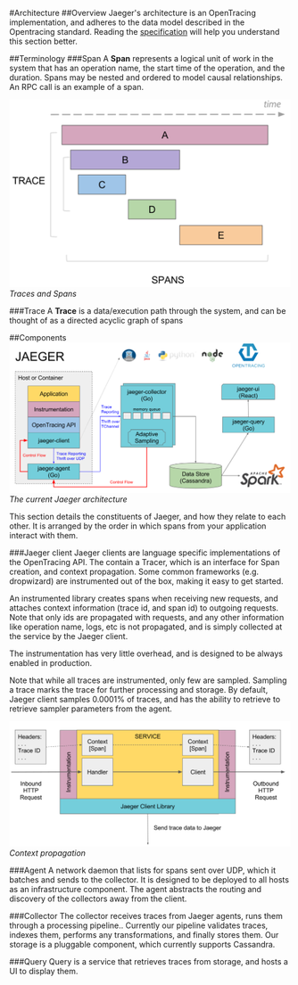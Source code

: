#Architecture
##Overview
Jaeger's architecture is an OpenTracing implementation, and adheres to the data model described in the Opentracing standard. 
Reading the [specification](https://github.com/opentracing/specification/blob/master/specification.md) will help you understand this section better.

##Terminology
###Span
A **Span** represents a logical unit of work in the system that has an operation name, the start time of the operation, and the duration. Spans may be nested and ordered to model causal relationships. An RPC call is an example of a span.  

![Traces And Spans](images/spans-traces.png)
*Traces and Spans*

###Trace
A **Trace** is a data/execution path through the system, and can be thought of as a directed acyclic graph of spans


##Components
![Architecture](images/architecture.png)
*The current Jaeger architecture*

This section details the constituents of Jaeger, and how they relate to each other. It is arranged by the order in which spans from your application interact with them. 

###Jaeger client
Jaeger clients are language specific implementations of the OpenTracing API. The contain a Tracer, which is an interface for Span creation, and context propagation. 
Some common frameworks (e.g. dropwizard) are instrumented out of the box, making it easy to get started. 

An instrumented library creates spans when receiving new requests, and attaches context information (trace id, and span id) to outgoing requests. Note that only ids are propagated with requests, and any other information like operation name, logs, etc is not propagated, and is simply collected at the service by the Jaeger client.

The instrumentation has very little overhead, and is designed to be always enabled in production.

Note that while all traces are instrumented, only few are sampled. Sampling a trace marks the trace for further processing and storage. 
By default, Jaeger client samples 0.0001% of traces, and has the ability to retrieve to retrieve sampler parameters from the agent. 

![Context propagation explained](images/context-prop.png)
*Context propagation*

###Agent
A network daemon that lists for spans sent over UDP, which it batches and sends to the collector. It is designed to be deployed to all hosts as an infrastructure component.  The agent abstracts the routing and discovery of the collectors away from the client. 

###Collector
The collector receives traces from Jaeger agents, runs them through a processing pipeline.. Currently our pipeline validates traces, indexes them, performs any transformations, and finally stores them. 
Our storage is a pluggable component, which currently supports Cassandra. 

###Query
Query is a service that retrieves traces from storage, and hosts a UI to display them. 

